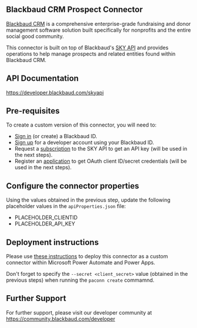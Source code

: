 ## Blackbaud CRM Prospect Connector
[Blackbaud CRM](https://www.blackbaud.com/products/blackbaud-crm) is a comprehensive enterprise-grade fundraising and donor management software solution built specifically for nonprofits and the entire social good community.

This connector is built on top of Blackbaud's [SKY API](https://developer.blackbaud.com/skyapi) and provides operations to help manage prospects and related entities found within Blackbaud CRM.

## API Documentation
https://developer.blackbaud.com/skyapi

## Pre-requisites
To create a custom version of this connector, you will need to:
* [Sign in](https://signin.blackbaud.com) (or create) a Blackbaud ID.
* [Sign up](https://developer.blackbaud.com/signup) for a developer account using your Blackbaud ID.
* Request a [subscription](https://developer.blackbaud.com/subscriptions) to the SKY API to get an API key (will be used in the next steps).
* Register an [application](https://developer.blackbaud.com/apps) to get OAuth client ID/secret credentials (will be used in the next steps).

## Configure the connector properties
Using the values obtained in the previous step, update the following placeholder values in the `apiProperties.json` file:
* PLACEHOLDER_CLIENTID
* PLACEHOLDER_API_KEY

## Deployment instructions
Please use [these instructions](https://docs.microsoft.com/en-us/connectors/custom-connectors/paconn-cli) to deploy this connector as a custom connector within Microsoft Power Automate and Power Apps.

Don't forget to specify the `--secret <client_secret>` value (obtained in the previous steps) when running the `paconn create` commamnd.

## Further Support
For further support, please visit our developer community at https://community.blackbaud.com/developer